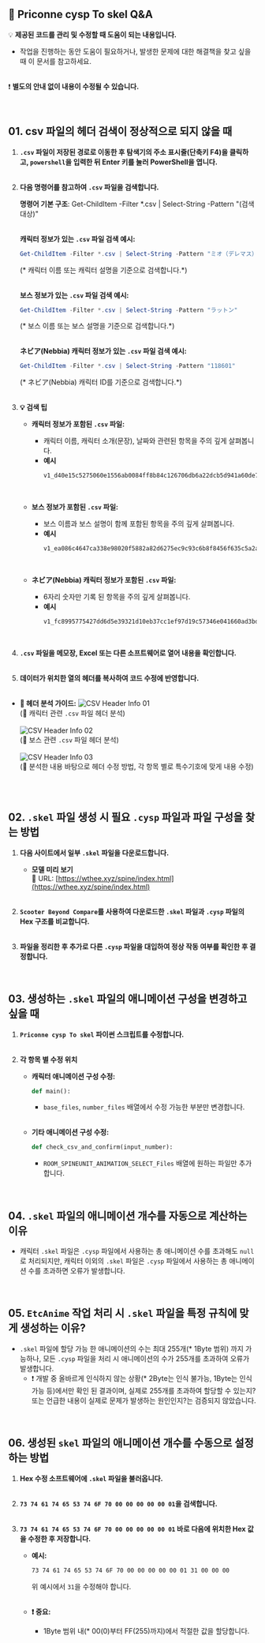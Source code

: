 ## 📝 **Priconne cysp To skel Q&A**  
💡 **제공된 코드를 관리 및 수정할 때 도움이 되는 내용입니다.**
- 작업을 진행하는 동안 도움이 필요하거나, 발생한 문제에 대한 해결책을 찾고 싶을 때 이 문서를 참고하세요. <BR> <BR>

❗ **별도의 안내 없이 내용이 수정될 수 있습니다.**

<BR>

## 01. csv 파일의 헤더 검색이 정상적으로 되지 않을 때

1. **`.csv` 파일이 저장된 경로로 이동한 후 탐색기의 주소 표시줄(단축키 F4)을 클릭하고, `powershell`을 입력한 뒤 Enter 키를 눌러 PowerShell을 엽니다.**  
   <BR>

2. **다음 명령어를 참고하여 `.csv` 파일을 검색합니다.**  

   **명령어 기본 구조**: Get-ChildItem -Filter *.csv | Select-String -Pattern "(검색 대상)"  
   <BR>

   **캐릭터 정보가 있는 `.csv` 파일 검색 예시:**  
   ```powershell
   Get-ChildItem -Filter *.csv | Select-String -Pattern "ミオ（デレマス）"
   ```  
   (* 캐릭터 이름 또는 캐릭터 설명을 기준으로 검색합니다.*)  
   <BR>

   **보스 정보가 있는 `.csv` 파일 검색 예시:**  
   ```powershell
   Get-ChildItem -Filter *.csv | Select-String -Pattern "ラットン"
   ```  
   (* 보스 이름 또는 보스 설명을 기준으로 검색합니다.*)  
   <BR>

   **ネビア(Nebbia) 캐릭터 정보가 있는 `.csv` 파일 검색 예시:**  
   ```powershell
   Get-ChildItem -Filter *.csv | Select-String -Pattern "118601"
   ```  
   (* ネビア(Nebbia) 캐릭터 ID를 기준으로 검색합니다.*)  
   <BR>

3. **💡 검색 팁**  

   - **캐릭터 정보가 포함된 `.csv` 파일:**  
     - 캐릭터 이름, 캐릭터 소개(문장), 날짜와 관련된 항목을 주의 깊게 살펴봅니다.  
     - **예시**  
       ```txt
       v1_d40e15c5275060e1556ab0084ff8b84c126706db6a22dcb5d941a60de737c7b8.csv:118:1,0,112601,112601,1,18,0,112601,7,1,2015/04/01 15:00:00,ミオ（デレマス）,0,0,【魔法】後衛で攻防共に活躍するパッション溢れる少女。\nダメージを受けた味方中心に回復魔法で補助をし、\nさらに魔法攻撃を仕掛けて、敵を一網打尽にする。,2030/12/31 15:00:00,2.27,0,みお,7,450,112601,695,2
       ```  
     <BR>
     
   - **보스 정보가 포함된 `.csv` 파일:**  
     - 보스 이름과 보스 설명이 함께 포함된 항목을 주의 깊게 살펴봅니다.  
     - **예시**  
       ```txt
       v1_ea086c4647ca338e98020f5882a82d6275ec9c93c6b8f8456f635c5a2ac0f9a6.csv:16:0,1,11,1.5,250,【物理】近接攻撃\n威力は軽くても、すばしこく\n何度も攻撃するネズミの魔物。,200600,270,0,0,0,ラットン,200600
       ```  
     <BR>

   - **ネビア(Nebbia) 캐릭터 정보가 포함된 `.csv` 파일:**  
     - 6자리 숫자만 기록 된 항목을 주의 깊게 살펴봅니다.
     - **예시**  
       ```txt
       v1_fc8995775427dd6d5e39321d10eb37cc1ef97d19c57346e041660ad3bd2884e1.csv:2:118601,190901
       ```  
     <BR>

4. **`.csv` 파일을 메모장, Excel 또는 다른 소프트웨어로 열어 내용을 확인합니다.**  
   <BR>

5. **데이터가 위치한 열의 헤더를 복사하여 코드 수정에 반영합니다.** <BR> <BR>

- **📔 헤더 분석 가이드:**
  ![CSV Header Info 01](https://github.com/user-attachments/assets/d255690f-d8a7-49ef-a5a8-f89436838499) <BR>
  (📌 캐릭터 관련 `.csv` 파일 헤더 분석) <BR> <BR>
  ![CSV Header Info 02](https://github.com/user-attachments/assets/27957200-ae2c-4dca-9f5a-9663b1bbd23c) <BR>
  (📌 보스 관련 `.csv` 파일 헤더 분석) <BR> <BR>
  ![CSV Header Info 03](https://github.com/user-attachments/assets/7af16557-0013-432a-b12d-67574bf53585) <BR>
  (📌 분석한 내용 바탕으로 헤더 수정 방법, 각 항목 별로 특수기호에 맞게 내용 수정) <BR> <BR>

<BR>

## 02. `.skel` 파일 생성 시 필요 `.cysp` 파일과 파일 구성을 찾는 방법

1. **다음 사이트에서 일부 `.skel` 파일을 다운로드합니다.**  
   - **모델 미리 보기**  
     🔗 URL: [https://wthee.xyz/spine/index.html](https://wthee.xyz/spine/index.html)  
   <BR>

2. **`Scooter Beyond Compare`를 사용하여 다운로드한 `.skel` 파일과 `.cysp` 파일의 Hex 구조를 비교합니다.**  
   <BR>

3. **파일을 정리한 후 추가로 다른 `.cysp` 파일을 대입하여 정상 작동 여부를 확인한 후 결정합니다.**

<BR>

## 03. 생성하는 `.skel` 파일의 애니메이션 구성을 변경하고 싶을 때

1. **`Priconne cysp To skel` 파이썬 스크립트를 수정합니다.**  
   <BR>

2. **각 항목 별 수정 위치**  

   - **캐릭터 애니메이션 구성 수정:**  
     ```python
     def main():
     ```  
     - `base_files`, `number_files` 배열에서 수정 가능한 부분만 변경합니다.  
     <BR>
     
   - **기타 애니메이션 구성 수정:**  
     ```python
     def check_csv_and_confirm(input_number):
     ```  
     - `ROOM_SPINEUNIT_ANIMATION_SELECT_Files` 배열에 원하는 파일만 추가합니다.

<BR>

## 04. `.skel` 파일의 애니메이션 개수를 자동으로 계산하는 이유

- 캐릭터 `.skel` 파일은 `.cysp` 파일에서 사용하는 총 애니메이션 수를 초과해도 `null`로 처리되지만, 캐릭터 이외의 `.skel` 파일은 `.cysp` 파일에서 사용하는 총 애니메이션 수를 초과하면 오류가 발생합니다.

<BR>

## 05. `EtcAnime` 작업 처리 시 `.skel` 파일을 특정 규칙에 맞게 생성하는 이유?

- `.skel` 파일에 할당 가능 한 애니메이션의 수는 최대 255개(* 1Byte 범위) 까지 가능하나, 모든 `.cysp` 파일을 처리 시 애니메이션의 수가 255개를 초과하여 오류가 발생합니다.
  - ❗ 개발 중 올바르게 인식하지 않는 상황(* 2Byte는 인식 불가능, 1Byte는 인식 가능 등)에서만 확인 된 결과이며, 실제로 255개를 초과하여 할당할 수 있는지? 또는 언급한 내용이 실제로 문제가 발생하는 원인인지?는 검증되지 않았습니다.

<BR>

## 06. 생성된 `skel` 파일의 애니메이션 개수를 수동으로 설정하는 방법

1. **Hex 수정 소프트웨어에 `.skel` 파일을 불러옵니다.**  
   <BR>

2. **`73 74 61 74 65 53 74 6F 70 00 00 00 00 00 01`을 검색합니다.**  
   <BR>

3. **`73 74 61 74 65 53 74 6F 70 00 00 00 00 00 01` 바로 다음에 위치한 Hex 값을 수정한 후 저장합니다.**  
   - **예시:**  
      ```txt
      73 74 61 74 65 53 74 6F 70 00 00 00 00 00 01 31 00 00 00
      ```  
      위 예시에서 `31`을 수정해야 합니다.  
      <BR>

   - **❗ 중요:**  
      - 1Byte 범위 내(* 00(0)부터 FF(255)까지)에서 적절한 값을 할당합니다.
